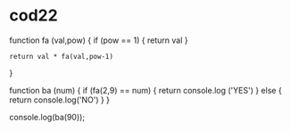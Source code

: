 # cod22
function fa (val,pow) {
    if (pow == 1) {
        return val 
    }
    
    return val * fa(val,pow-1)
}

function ba (num) {
    if (fa(2,9) == num) {
        return console.log ('YES')
    }
    else {
        return console.log('NO')
    }
}


console.log(ba(90));
